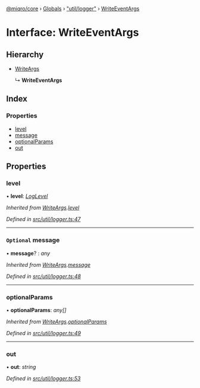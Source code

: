 [@miqro/core](../README.md) › [Globals](../globals.md) › ["util/logger"](../modules/_util_logger_.md) › [WriteEventArgs](_util_logger_.writeeventargs.md)

# Interface: WriteEventArgs

## Hierarchy

* [WriteArgs](_util_logger_.writeargs.md)

  ↳ **WriteEventArgs**

## Index

### Properties

* [level](_util_logger_.writeeventargs.md#level)
* [message](_util_logger_.writeeventargs.md#optional-message)
* [optionalParams](_util_logger_.writeeventargs.md#optionalparams)
* [out](_util_logger_.writeeventargs.md#out)

## Properties

###  level

• **level**: *[LogLevel](../modules/_util_logger_.md#loglevel)*

*Inherited from [WriteArgs](_util_logger_.writeargs.md).[level](_util_logger_.writeargs.md#level)*

*Defined in [src/util/logger.ts:47](https://github.com/claukers/miqro-core/blob/5cb140c/src/util/logger.ts#L47)*

___

### `Optional` message

• **message**? : *any*

*Inherited from [WriteArgs](_util_logger_.writeargs.md).[message](_util_logger_.writeargs.md#optional-message)*

*Defined in [src/util/logger.ts:48](https://github.com/claukers/miqro-core/blob/5cb140c/src/util/logger.ts#L48)*

___

###  optionalParams

• **optionalParams**: *any[]*

*Inherited from [WriteArgs](_util_logger_.writeargs.md).[optionalParams](_util_logger_.writeargs.md#optionalparams)*

*Defined in [src/util/logger.ts:49](https://github.com/claukers/miqro-core/blob/5cb140c/src/util/logger.ts#L49)*

___

###  out

• **out**: *string*

*Defined in [src/util/logger.ts:53](https://github.com/claukers/miqro-core/blob/5cb140c/src/util/logger.ts#L53)*
